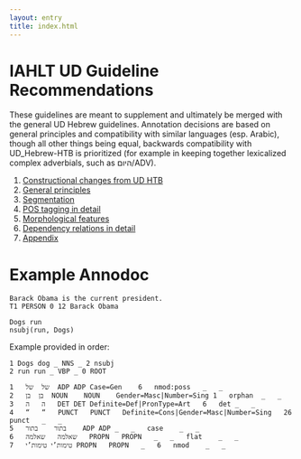 ```yaml
---
layout: entry
title: index.html
---
```


# IAHLT UD Guideline Recommendations
These guidelines are meant to supplement and ultimately be merged with the general UD Hebrew guidelines. Annotation decisions are based on general principles and compatibility with similar languages (esp. Arabic), though all other things being equal, backwards compatibility with UD_Hebrew-HTB is prioritized (for example in keeping together lexicalized complex adverbials, such as היום/ADV).

1. [Constructional changes from UD HTB](Constructional%20changes%20from%20UD%20HTB.html)
2. [General principles](https://github.com/IAHLT/heb-ud-gudielines/blob/gh-pages/General%20principles.html)
3. [Segmentation](Segmentation.html) 
4. [POS tagging in detail](Pos%20tagging%20in%20detail.html)
5. [Morphological features](Morphological%20features.html)
6. [Dependency relations in detail](Dependnecy%20relations%20in%20detail.html)
7. [Appendix](Appendix.html)

# Example Annodoc

~~~ ann
Barack Obama is the current president.
T1 PERSON 0 12 Barack Obama
~~~

~~~ sdparse
Dogs run
nsubj(run, Dogs)
~~~

Example provided in order:

~~~ conllx
1 Dogs dog _ NNS _ 2 nsubj
2 run run _ VBP _ 0 ROOT
~~~

~~~ conllux
1	של	של	ADP	ADP	Case=Gen	6	nmod:poss	_	_
2	בן	בן	NOUN	NOUN	Gender=Masc|Number=Sing	1	orphan	_	_
3	ה	ה	DET	DET	Definite=Def|PronType=Art	6	det	_	_
4	“	“	PUNCT	PUNCT	Definite=Cons|Gender=Masc|Number=Sing	26	punct	_	_
5	בתור	בתור	ADP	ADP	_	_	case	_	_
6	שאלמה	שאלמה	PROPN	PROPN	_	_	flat	_	_
7	טימות’י	טימות’י	PROPN	PROPN	_	6	nmod	_	_
~~~ 
